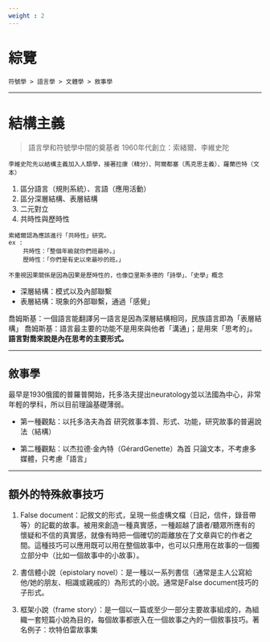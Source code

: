 ```yaml
---
weight : 2
---
```


# 綜覽
```tpl
符號學 > 語言學 > 文體學 > 敘事學
```

---

# 結構主義 

>語言學和符號學中間的奠基者
>1960年代創立：索緒爾、李維史陀

```tpl
李維史陀先以結構主義加入人類學，接著拉康（精分）、阿爾都塞（馬克思主義）、羅蘭巴特（文本）
```
1. 區分語言（規則系統）、言語（應用活動）
2. 區分深層結構、表層結構
3. 二元對立 
4. 共時性與歷時性

```
索緒爾認為應該進行「共時性」研究。
ex : 
    共時性：「整個年級就你們班最吵。」
    歷時性：「你們是有史以來最吵的班。」

不重視因果關係是因為因果是歷時性的，也像亞里斯多德的「詩學」、「史學」概念
```

* 深層結構：模式以及內部聯繫
* 表層結構：現象的外部聯繫，通過「感覺」

喬姆斯基：一個語言能翻譯另一語言是因為深層結構相同，民族語言即為「表層結構」
喬姆斯基：語言最主要的功能不是用來與他者「溝通」；是用來「思考的」。**語言對喬來說是內在思考的主要形式。**

---

## 敘事學

最早是1930俄國的普羅普開始，托多洛夫提出neuratology並以法國為中心，非常年輕的學科，所以目前理論基礎薄弱。

* 第一種觀點：以托多洛夫為首
研究敘事本質、形式、功能，研究故事的普遍說法（結構）

* 第二種觀點：以杰拉德·金內特（GérardGenette）為首
只論文本，不考慮多媒體，只考慮「語言」

---

## 額外的特殊敘事技巧

1. False document：記敘文的形式，呈現一些虛構文檔（日記，信件，錄音帶等）的記載的故事。被用來創造一種真實感，一種超越了讀者/聽眾所應有的懷疑和不信的真實感，就像有時把一個確切的距離放在了文章與它的作者之間。這種技巧可以應用既可以用在整個故事中，也可以只應用在故事的一個獨立部分中（比如一個故事中的小故事）。

2. 書信體小說（epistolary novel）：是一種以一系列書信（通常是主人公寫給他/她的朋友、相識或親戚的）為形式的小說。通常是False document技巧的子形式。

3. 框架小說（frame story）：是一個以一篇或至少一部分主要故事組成的，為組織一套短篇小說為目的，每個故事都嵌入在一個故事之內的一個敘事技巧。著名例子：坎特伯雷故事集

